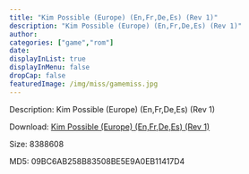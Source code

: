 ```yaml
---
title: "Kim Possible (Europe) (En,Fr,De,Es) (Rev 1)"
description: "Kim Possible (Europe) (En,Fr,De,Es) (Rev 1)"
author: 
categories: ["game","rom"]
date: 
displayInList: true
displayInMenu: false
dropCap: false
featuredImage: /img/miss/gamemiss.jpg
---
```


Description: Kim Possible (Europe) (En,Fr,De,Es) (Rev 1)

Download: <a style="text-decoration:underline;" href="https://mega.nz/#!ePJG2QzJ!YwxCQ60ldmQD5ZGrq2bsFDsVElDgriuVNFWuBPruGus" target = "_blank" rel = "nofollow" > Kim Possible (Europe) (En,Fr,De,Es) (Rev 1)</a>

Size: 8388608

MD5: 09BC6AB258B83508BE5E9A0EB11417D4

